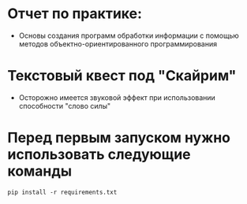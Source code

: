 # Отчет по практике:
* Основы создания программ обработки информации с помощью методов объектно-ориентированного программирования
# Текстовый квест под "Скайрим"
* Осторожно имеется звуковой эффект при использовании способности "слово силы"
# Перед первым запуском нужно использовать следующие команды
```
pip install -r requirements.txt
```

